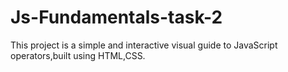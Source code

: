 # Js-Fundamentals-task-2
This project is a simple and interactive visual guide to JavaScript operators,built using HTML,CSS.
